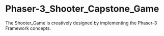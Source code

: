 # Phaser-3_Shooter_Capstone_Game
The Shooter_Game is creatively designed by implementing  the Phaser-3 Framework concepts.
